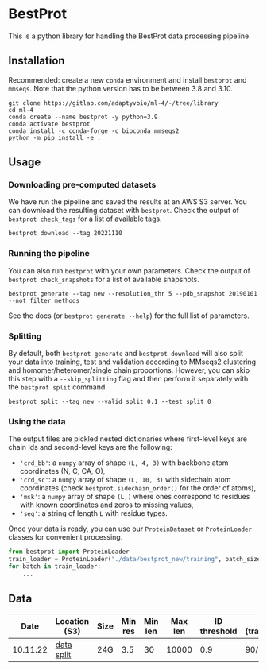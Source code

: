 # BestProt
This is a python library for handling the BestProt data processing pipeline.

## Installation
Recommended: create a new `conda` environment and install `bestprot` and `mmseqs`. Note that the python version has to be between 3.8 and 3.10.
```
git clone https://gitlab.com/adaptyvbio/ml-4/-/tree/library
cd ml-4
conda create --name bestprot -y python=3.9
conda activate bestprot
conda install -c conda-forge -c bioconda mmseqs2
python -m pip install -e .
```

## Usage
### Downloading pre-computed datasets
We have run the pipeline and saved the results at an AWS S3 server. You can download the resulting dataset with `bestprot`. Check the output of `bestprot check_tags` for a list of available tags.
```
bestprot download --tag 20221110 
```

### Running the pipeline
You can also run `bestprot` with your own parameters. Check the output of `bestprot check_snapshots` for a list of available snapshots.
```
bestprot generate --tag new --resolution_thr 5 --pdb_snapshot 20190101 --not_filter_methods
```
See the docs (or `bestprot generate --help`) for the full list of parameters.

### Splitting
By default, both `bestprot generate` and `bestprot download` will also split your data into training, test and validation according to MMseqs2 clustering and homomer/heteromer/single chain proportions. However, you can skip this step with a `--skip_splitting` flag and then perform it separately with the `bestprot split` command.
```
bestprot split --tag new --valid_split 0.1 --test_split 0
```

### Using the data
The output files are pickled nested dictionaries where first-level keys are chain Ids and second-level keys are the following:
- `'crd_bb'`: a `numpy` array of shape `(L, 4, 3)` with backbone atom coordinates (N, C, CA, O),
- `'crd_sc'`: a `numpy` array of shape `(L, 10, 3)` with sidechain atom coordinates (check `bestprot.sidechain_order()` for the order of atoms),
- `'msk'`: a `numpy` array of shape `(L,)` where ones correspond to residues with known coordinates and
    zeros to missing values,
- `'seq'`: a string of length `L` with residue types.

Once your data is ready, you can use our `ProteinDataset` or `ProteinLoader` classes 
for convenient processing. 
```python
from bestprot import ProteinLoader
train_loader = ProteinLoader("./data/bestprot_new/training", batch_size=8)
for batch in train_loader:
    ...
```

## Data

|Date    |Location (S3)|Size|Min res|Min len|Max len|ID threshold|Split (train/val/test)|Missing thr (ends/middle)|
|--------|--------|----|-------|-------|-------|------------|-----|-----------|
|10.11.22|[data](s3://ml4-main-storage/bestprot_20221110/) [split]("s3://ml4-main-storage/bestprot_20221110_splits_dict/")|24G|3.5|30|10000|0.9|90/5/5|0.3/0.1



